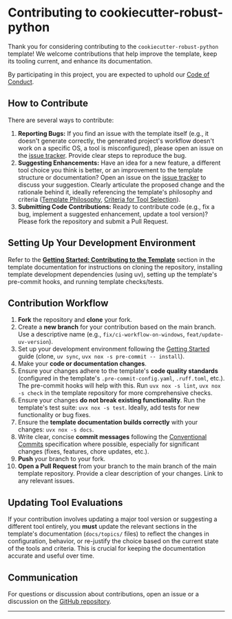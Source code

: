 # Contributing to cookiecutter-robust-python

Thank you for considering contributing to the `cookiecutter-robust-python` template! We welcome contributions that help improve the template, keep its tooling current, and enhance its documentation.

By participating in this project, you are expected to uphold our [Code of Conduct](CODE_OF_CONDUCT.md).

## How to Contribute

There are several ways to contribute:

1.  **Reporting Bugs:** If you find an issue with the template itself (e.g., it doesn't generate correctly, the generated project's workflow doesn't work on a specific OS, a tool is misconfigured), please open an issue on the [issue tracker](https://github.com/56kyle/cookiecutter-robust-python/issues). Provide clear steps to reproduce the bug.
2.  **Suggesting Enhancements:** Have an idea for a new feature, a different tool choice you think is better, or an improvement to the template structure or documentation? Open an issue on the [issue tracker](https://github.com/56kyle/cookiecutter-robust-python/issues) to discuss your suggestion. Clearly articulate the proposed change and the rationale behind it, ideally referencing the template's philosophy and criteria ([Template Philosophy](https://56kyle.github.io/cookiecutter-robust-python/philosophy.html), [Criteria for Tool Selection](https://56kyle.github.io/cookiecutter-robust-python/criteria.html)).
3.  **Submitting Code Contributions:** Ready to contribute code (e.g., fix a bug, implement a suggested enhancement, update a tool version)? Please fork the repository and submit a Pull Request.

## Setting Up Your Development Environment

Refer to the **[Getting Started: Contributing to the Template](https://56kyle.github.io/cookiecutter-robust-python/getting-started-template-contributing.html)** section in the template documentation for instructions on cloning the repository, installing template development dependencies (using uv), setting up the template's pre-commit hooks, and running template checks/tests.

## Contribution Workflow

1.  **Fork** the repository and **clone** your fork.
2.  Create a **new branch** for your contribution based on the main branch. Use a descriptive name (e.g., `fix/ci-workflow-on-windows`, `feat/update-uv-version`).
3.  Set up your development environment following the [Getting Started](https://56kyle.github.io/cookiecutter-robust-python/getting-started-template-contributing.html) guide (clone, `uv sync`, `uvx nox -s pre-commit -- install`).
4.  Make your **code or documentation changes**.
5.  Ensure your changes adhere to the template's **code quality standards** (configured in the template's `.pre-commit-config.yaml`, `.ruff.toml`, etc.). The pre-commit hooks will help with this. Run `uvx nox -s lint`, `uvx nox -s check` in the template repository for more comprehensive checks.
6.  Ensure your changes **do not break existing functionality**. Run the template's test suite: `uvx nox -s test`. Ideally, add tests for new functionality or bug fixes.
7.  Ensure the **template documentation builds correctly** with your changes: `uvx nox -s docs`.
8.  Write clear, concise **commit messages** following the [Conventional Commits](https://www.conventionalcommits.org/en/v1.0.0/) specification where possible, especially for significant changes (fixes, features, chore updates, etc.).
9.  **Push** your branch to your fork.
10. **Open a Pull Request** from your branch to the main branch of the main template repository. Provide a clear description of your changes. Link to any relevant issues.

## Updating Tool Evaluations

If your contribution involves updating a major tool version or suggesting a different tool entirely, you **must** update the relevant sections in the template's documentation (`docs/topics/` files) to reflect the changes in configuration, behavior, or re-justify the choice based on the current state of the tools and criteria. This is crucial for keeping the documentation accurate and useful over time.

## Communication

For questions or discussion about contributions, open an issue or a discussion on the [GitHub repository](https://github.com/56kyle/cookiecutter-robust-python).

---
